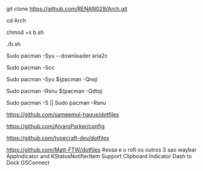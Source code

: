 git clone https://github.com/RENAN029/Arch.git

cd Arch

chmod +x b.sh

./b.sh

Sudo pacman -Syu --downloader aria2c

Sudo pacman -Scc

Sudo pacman -Syu $(pacman -Qnq)

Sudo pacman -Rsnu $(pacman -Qdtq)

Sudo pacman -S || Sudo pacman -Rsnu

https://github.com/sameemul-haque/dotfiles

https://github.com/AlvaroParker/config

https://github.com/typecraft-dev/dotfiles

https://github.com/Matt-FTW/dotfiles #essa e o rofi os outros 3 sao waybar AppIndicator and KStatusNotifierItem Support Clipboard Indicator Dash to Dock GSConnect



